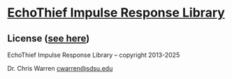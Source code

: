 # [EchoThief Impulse Response Library](https://www.echothief.com/)

## License ([see here](https://www.echothief.com/))

EchoThief Impulse Response Library – copyright 2013-2025 

Dr. Chris Warren cwarren@sdsu.edu